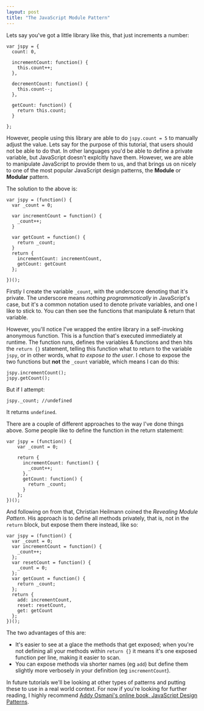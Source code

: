 ```yaml
---
layout: post
title: "The JavaScript Module Pattern"
---
```


Lets say you've got a little library like this, that just increments a number:

    var jspy = {
      count: 0,

      incrementCount: function() {
        this.count++;
      },

      decrementCount: function() {
        this.count--;
      },

      getCount: function() {
        return this.count;
      }

    };

However, people using this library are able to do `jspy.count = 5` to manually adjust the value. Lets say for the purpose of this tutorial, that users should not be able to do that. In other languages you'd be able to define a private variable, but JavaScript doesn't explcitly have them. However, we are able to manipulate JavaScript to provide them to us, and that brings us on nicely to one of the most popular JavaScript design patterns, the **Module** or **Modular** pattern.

The solution to the above is:

    var jspy = (function() {
      var _count = 0;

      var incrementCount = function() {
        _count++;
      }

      var getCount = function() {
        return _count;
      }
      return {
        incrementCount: incrementCount,
        getCount: getCount
      };

    })();

Firstly I create the variable `_count`, with the underscore denoting that it's private. The underscore means _nothing programmatically_ in JavaScript's case, but it's a common notation used to denote private variables, and one I like to stick to. You can then see the functions that manipulate & return that variable.

However, you'll notice I've wrapped the entire library in a self-invoking anonymous function. This is a function that's executed immediately at runtime. The function runs, defines the variables & functions and then hits the `return {}` statement, telling this function what to return to the variable `jspy`, or in other words, what _to expose to the user_. I chose to expose the two functions but **not** the `_count` variable, which means I can do this:

    jspy.incrementCount();
    jspy.getCount();

But if I attempt:

    jspy._count; //undefined

It returns `undefined`.

There are a couple of different approaches to the way I've done things above. Some people like to define the function in the return statement:

    var jspy = (function() {
    	var _count = 0;

    	return {
    	  incrementCount: function() {
    	    _count++;
    	  },
    	  getCount: function() {
    	    return _count;
    	  }
    	};
    })();

And following on from that, Christian Heilmann coined the _Revealing Module Pattern_. His approach is to define all methods privately, that is, not in the `return` block, but expose them there instead, like so:

    var jspy = (function() {
      var _count = 0;
      var incrementCount = function() {
        _count++;
      };
      var resetCount = function() {
        _count = 0;
      };
      var getCount = function() {
        return _count;
      };
      return {
        add: incrementCount,
        reset: resetCount,
        get: getCount
      };
    })();

The two advantages of this are:

* It's easier to see at a glace the methods that get exposed; when you're not defining all your methods within `return {}` it means it's one exposed function per line, making it easier to scan.
* You can expose methods via shorter names (eg `add`) but define them slightly more verbosely in your definition (eg `incrementCount`).

In future tutorials we'll be looking at other types of patterns and putting these to use in a real world context. For now if you're looking for further reading, I highly recommend [Addy Osmani's online book, JavaScript Design Patterns](http://addyosmani.com/resources/essentialjsdesignpatterns/book/).
